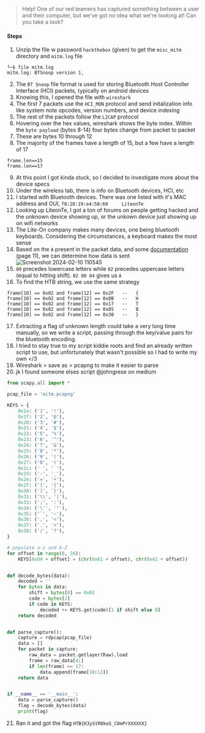 > Help! One of our red teamers has captured something between a user and their computer, but we've got no idea what we're looking at! Can you take a look?
#### Steps
1. Unzip the file w password `hackthebox` (given) to get the `misc_mitm` directory and `mitm.log` file
``` shell
└─$ file mitm.log   
mitm.log: BTSnoop version 1,
```
2. The `BT Snoop` file format is used for storing Bluetooth Host Controller Interface (HCI) packets, typically on android devices
3. Knowing this, I opened the file with `wireshark`
4. The first 7 packets use the `HCI_MON` protocol and send initalization info like system note opcodes, version numbers, and device indexing
5. The rest of the packets follow the `L2CAP` protocol
6. Hovering over the hex values, wireshark shows the byte index. Within the `byte payload` (bytes 8-14) four bytes change from packet to packet
7. These are bytes 10 through 12
8. The majority of the frames have a length of 15, but a few have a length of 17
```
frame.len==15
frame.len==17
```
9. At this point I got kinda stuck, so I decided to investigate more about the device specs
10. Under the wireless tab, there is info on Bluetooth devices, HCI, etc
11. I started with Bluetooth devices. There was one listed with it's MAC address and OUI, `f8:28:19:e4:58:60     LiteonTe` 
12. Looking up LiteonTe, I got a ton of forums on people getting hacked and the unknown device showing up, or the unkown device just showing up on wifi networks
13. The Lite-On company makes many devices, one being bluetooth keyboards. Considering the circumstances, a keyboard makes the most sense
14. Based on the `A` present in the packet data, and some [documentation](https://cdn.sparkfun.com/datasheets/Wireless/Bluetooth/RN-HID-User-Guide-v1.0r.pdf) (page 11), we can determine how data is sent
![Screenshot 2024-02-10 110545](https://github.com/pwnedbyisa/writeups/assets/138353745/af8dda71-6e54-4b9d-aff7-57121cd03a27)
15. `00` precedes lowercase letters while `02` precedes uppercase letters (equal to hitting shift). `02 00 04` gives us `A`
16. To find the HTB string, we use the same strategy
```
frame[10] == 0x02 and frame[12] == 0x2F   --   {
frame[10] == 0x02 and frame[12] == 0x0B   --   H
frame[10] == 0x02 and frame[12] == 0x17   --   T
frame[10] == 0x02 and frame[12] == 0x05   --   B
frame[10] == 0x02 and frame[12] == 0x30   --   }
```
17. Extracting a flag of unknown length could take a very long time manually, so we write a script, passing through the key/value pairs for the bluetooth encoding.
18. I tried to stay true to my script kiddie roots and find an already written script to use, but unfortunately that wasn't possible so I had to write my own </3
19. Wireshark > save as > pcapng to make it easier to parse
20. jk I found someone elses script @johngrese on medium
```python
from scapy.all import *

pcap_file = 'mitm.pcapng'

KEYS = {
    0x1e: ('1', '!'),
    0x1f: ('2', '@'),
    0x20: ('3', '#'),
    0x21: ('4', '$'),
    0x22: ('5', '%'),
    0x23: ('6', '^'),
    0x24: ('7', '&'),
    0x25: ('8', '*'),
    0x26: ('9', '('),
    0x27: ('0', ')'),
    0x2c: (' ', ' '),
    0x2d: ('-', '_'),
    0x2e: ('=', '+'),
    0x2f: ('[', '{'),
    0x30: (']', '}'),
    0x31: ('\\', '|'),
    0x33: (';', ':'),
    0x34: ('\'', '"'),
    0x35: ('`', '~'),
    0x36: (',', '<'),
    0x37: ('.', '>'),
    0x38: ('/', '?'),
}

# populate a-z and A-Z
for offset in range(0, 26):
    KEYS[0x04 + offset] = (chr(0x61 + offset), chr(0x41 + offset))


def decode_bytes(data):
    decoded = ''
    for bytes in data:
        shift = bytes[0] == 0x02
        code = bytes[2]
        if code in KEYS:
            decoded += KEYS.get(code)[1 if shift else 0]
    return decoded


def parse_capture():
    capture = rdpcap(pcap_file)
    data = []
    for packet in capture:
        raw_data = packet.getlayer(Raw).load
        frame = raw_data[4:]
        if len(frame) == 17:
            data.append(frame[10:13])
    return data


if __name__ == '__main__':    
    data = parse_capture()
    flag = decode_bytes(data)
    print(flag)
```
21. Ran it and got the flag `HTB{K3yStR0keS_C0mPrXXXXXX}`
